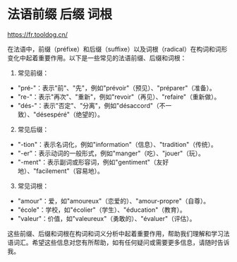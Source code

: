 # 法语前缀 后缀 词根

https://fr.tooldog.cn/

在法语中，前缀（préfixe）和后缀（suffixe）以及词根（radical）在构词和词形变化中起着重要作用。以下是一些常见的法语前缀、后缀和词根：

1. 常见前缀：
- "pré-"：表示"前"、"先"，例如"prévoir"（预见）、"préparer"（准备）。
- "re-"：表示"再次"、"重新"，例如"revoir"（再见）、"refaire"（重新做）。
- "dés-"：表示"否定"、"分离"，例如"désaccord"（不一致）、"désespéré"（绝望的）。

2. 常见后缀：
- "-tion"：表示名词化，例如"information"（信息）、"tradition"（传统）。
- "-er"：表示动词的一般形式，例如"manger"（吃）、"jouer"（玩）。
- "-ment"：表示副词或形容词，例如"gentiment"（友好地）、"facilement"（容易地）。

3. 常见词根：
- "amour"：爱，如"amoureux"（恋爱的）、"amour-propre"（自尊）。
- "école"：学校，如"écolier"（学生）、"éducation"（教育）。
- "valeur"：价值，如"valeureux"（勇敢的）、"évaluer"（评估）。

这些前缀、后缀和词根在构词和词义分析中起着重要作用，帮助我们理解和学习法语词汇。希望这些信息对您有所帮助，如有任何疑问或需要更多信息，请随时告诉我。
